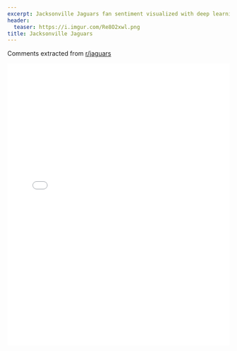 ```yaml
---
excerpt: Jacksonville Jaguars fan sentiment visualized with deep learning.
header:
  teaser: https://i.imgur.com/Re8O2xwl.png
title: Jacksonville Jaguars
---
```


Comments extracted from [r/jaguars](https://reddit.com/r/jaguars)
<iframe id="igraph" scrolling="no" style="border:none;" seamless="seamless" src="/plots/NFL/JAX.html" height="640" width="100%"></iframe>